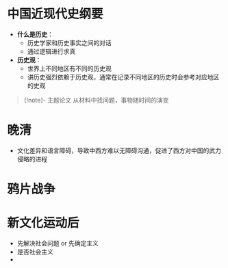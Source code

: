 # 中国近现代史纲要
- **什么是历史**：
	- 历史学家和历史事实之间的对话
	- 通过逻辑进行求真
- **历史观**：
	- 世界上不同地区有不同的历史观
	- 讲历史强烈依赖于历史观，通常在记录不同地区的历史时会参考对应地区的史观

>[!note]- 主题论文
>从材料中找问题，事物随时间的演变

# 晚清
- 文化差异和语言障碍，导致中西方难以无障碍沟通，促进了西方对中国的武力侵略的进程
# 鸦片战争

# 新文化运动后
- 先解决社会问题 or 先确定主义
- 是否社会主义
- 